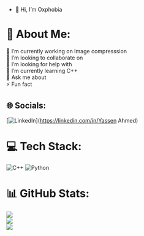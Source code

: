 - 👋 Hi, I’m Oxphobia

# 💫 About Me:
🔭 I’m currently working on Image  compresssion <br>👯 I’m looking to collaborate on<br>🤝 I’m looking for help with<br>🌱 I’m currently learning C++<br>💬 Ask me about<br>⚡ Fun fact


## 🌐 Socials:
[![LinkedIn](https://img.shields.io/badge/LinkedIn-%230077B5.svg?logo=linkedin&logoColor=white)](https://linkedin.com/in/Yassen Ahmed) 

# 💻 Tech Stack:
![C++](https://img.shields.io/badge/c++-%2300599C.svg?style=for-the-badge&logo=c%2B%2B&logoColor=white) ![Python](https://img.shields.io/badge/python-3670A0?style=for-the-badge&logo=python&logoColor=ffdd54)
# 📊 GitHub Stats:
![](https://github-readme-stats.vercel.app/api?username=Oxphobia&theme=radical&hide_border=false&include_all_commits=true&count_private=true)<br/>
![](https://github-readme-streak-stats.herokuapp.com/?user=Oxphobia&theme=radical&hide_border=false)<br/>
![](https://github-readme-stats.vercel.app/api/top-langs/?username=Oxphobia&theme=radical&hide_border=false&include_all_commits=true&count_private=true&layout=compact)

